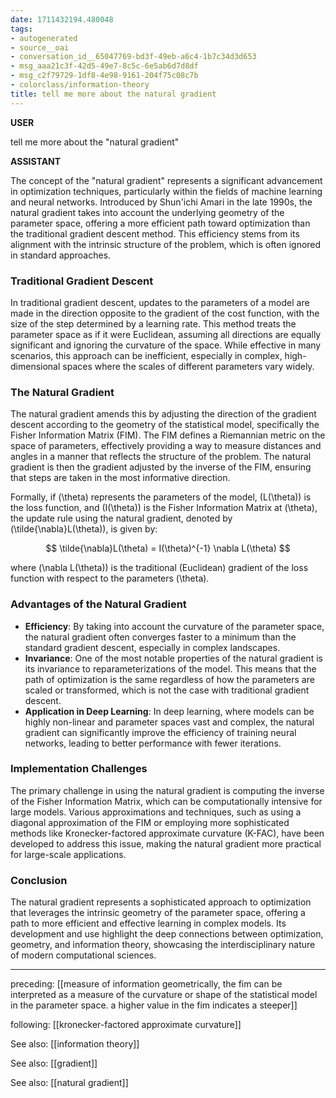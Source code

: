 ```yaml
---
date: 1711432194.480048
tags:
- autogenerated
- source__oai
- conversation_id__65047769-bd3f-49eb-a6c4-1b7c34d3d653
- msg_aaa21c3f-42d5-49e7-8c5c-6e5ab6d7d8df
- msg_c2f79729-1df8-4e98-9161-204f75c08c7b
- colorclass/information-theory
title: tell me more about the natural gradient
---
```


**USER**

tell me more about the "natural gradient"


**ASSISTANT**

The concept of the "natural gradient" represents a significant advancement in optimization techniques, particularly within the fields of machine learning and neural networks. Introduced by Shun'ichi Amari in the late 1990s, the natural gradient takes into account the underlying geometry of the parameter space, offering a more efficient path toward optimization than the traditional gradient descent method. This efficiency stems from its alignment with the intrinsic structure of the problem, which is often ignored in standard approaches.

### Traditional Gradient Descent

In traditional gradient descent, updates to the parameters of a model are made in the direction opposite to the gradient of the cost function, with the size of the step determined by a learning rate. This method treats the parameter space as if it were Euclidean, assuming all directions are equally significant and ignoring the curvature of the space. While effective in many scenarios, this approach can be inefficient, especially in complex, high-dimensional spaces where the scales of different parameters vary widely.

### The Natural Gradient

The natural gradient amends this by adjusting the direction of the gradient descent according to the geometry of the statistical model, specifically the Fisher Information Matrix (FIM). The FIM defines a Riemannian metric on the space of parameters, effectively providing a way to measure distances and angles in a manner that reflects the structure of the problem. The natural gradient is then the gradient adjusted by the inverse of the FIM, ensuring that steps are taken in the most informative direction.

Formally, if \(\theta\) represents the parameters of the model, \(L(\theta)\) is the loss function, and \(I(\theta)\) is the Fisher Information Matrix at \(\theta\), the update rule using the natural gradient, denoted by \(\tilde{\nabla}L(\theta)\), is given by:

$$
\tilde{\nabla}L(\theta) = I(\theta)^{-1} \nabla L(\theta)
$$

where \(\nabla L(\theta)\) is the traditional (Euclidean) gradient of the loss function with respect to the parameters \(\theta\).

### Advantages of the Natural Gradient

- **Efficiency**: By taking into account the curvature of the parameter space, the natural gradient often converges faster to a minimum than the standard gradient descent, especially in complex landscapes.
- **Invariance**: One of the most notable properties of the natural gradient is its invariance to reparameterizations of the model. This means that the path of optimization is the same regardless of how the parameters are scaled or transformed, which is not the case with traditional gradient descent.
- **Application in Deep Learning**: In deep learning, where models can be highly non-linear and parameter spaces vast and complex, the natural gradient can significantly improve the efficiency of training neural networks, leading to better performance with fewer iterations.

### Implementation Challenges

The primary challenge in using the natural gradient is computing the inverse of the Fisher Information Matrix, which can be computationally intensive for large models. Various approximations and techniques, such as using a diagonal approximation of the FIM or employing more sophisticated methods like Kronecker-factored approximate curvature (K-FAC), have been developed to address this issue, making the natural gradient more practical for large-scale applications.

### Conclusion

The natural gradient represents a sophisticated approach to optimization that leverages the intrinsic geometry of the parameter space, offering a path to more efficient and effective learning in complex models. Its development and use highlight the deep connections between optimization, geometry, and information theory, showcasing the interdisciplinary nature of modern computational sciences.


---

preceding: [[measure of information geometrically, the fim can be interpreted as a measure of the curvature or shape of the statistical model in the parameter space. a higher value in the fim indicates a steeper]]  


following: [[kronecker-factored approximate curvature]]

See also: [[information theory]]


See also: [[gradient]]


See also: [[natural gradient]]